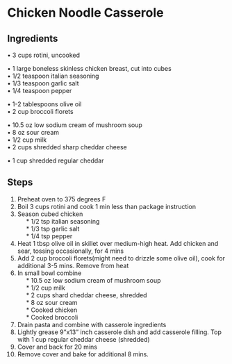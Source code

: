 # Chicken Noodle Casserole 

## Ingredients
• 3 cups rotini, uncooked  
  
• 1 large boneless skinless chicken breast, cut into cubes  
• 1/2 teaspoon italian seasoning  
• 1/3 teaspoon garlic salt  
• 1/4 teaspoon pepper  
  
• 1-2 tablespoons olive oil  
• 2 cup broccoli florets  
  
• 10.5 oz low sodium cream of mushroom soup  
• 8 oz sour cream  
• 1/2 cup milk  
• 2 cups shredded sharp cheddar cheese 
  
• 1 cup shredded regular cheddar  

## Steps

1. Preheat oven to 375 degrees F
2. Boil 3 cups rotini and cook 1 min less than package instruction 
3. Season cubed chicken  
&nbsp;&nbsp;&nbsp;&nbsp; * 1/2 tsp italian seasoning  
&nbsp;&nbsp;&nbsp;&nbsp; * 1/3 tsp garlic salt  
&nbsp;&nbsp;&nbsp;&nbsp; * 1/4 tsp pepper  
4. Heat 1 tbsp olive oil in skillet over medium-high heat. Add chicken and sear, tossing occasionally, for 4 mins
5. Add 2 cup broccoli florets(might need to drizzle some olive oil), cook for additional 3-5 mins. Remove from heat
6. In small bowl combine  
&nbsp;&nbsp;&nbsp;&nbsp; * 10.5 oz low sodium cream of mushroom soup  
&nbsp;&nbsp;&nbsp;&nbsp; * 1/2 cup milk  
&nbsp;&nbsp;&nbsp;&nbsp; * 2 cups shard cheddar cheese, shredded  
&nbsp;&nbsp;&nbsp;&nbsp; * 8 oz sour cream  
&nbsp;&nbsp;&nbsp;&nbsp; * Cooked chicken  
&nbsp;&nbsp;&nbsp;&nbsp; * Cooked broccoli  
7. Drain pasta and combine with casserole ingredients
8. Lightly grease 9”x13” inch casserole dish and add casserole filling. Top with 1 cup regular
cheddar cheese (shredded) 
9. Cover and back for 20 mins
10. Remove cover and bake for additional 8 mins.
